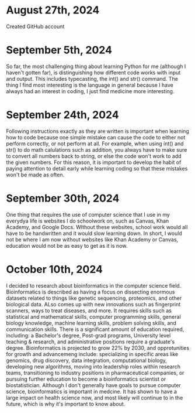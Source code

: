 # August 27th, 2024 
Created GitHub account 
# September 5th, 2024
So far, the most challenging thing about learning Python for me (although I haven't gotten far), is distinguishing how different code works with input and output. This includes typecasting, the int() and str() command. The thing I find most interesting is the language in general because I have always had an interest in coding, I just find medicine more interesting. 
# September 24th, 2024
Following instructions exactly as they are written is important when learning how to code because one simple mistake can cause the code to either not perform correctly, or not perform at all. For example, when using int() and str() to do math calulations such as addition, you always have to make sure to convert all numbers back to string, or else the code won't work to add the given numbers. For this reason, it is important to develop the habit of paying attention to detail early while learning coding so that these mistakes won't be made as often. 
# September 30th, 2024
One thing that requires the use of computer science that I use in my everydya life is websites I do schoolwork on, such as Canvas, Khan Academy, and Google Docs. WIthout these websites, school work would all have to be handwritten and it would slow learning down. In short, I would not be where I am now without websites like Khan Academy or Canvas, education would not be as easy to get as it is now. 
# October 10th, 2024
I decided to research about bioinformatics in the computer science field. Bioinformatics is described as having a focus on dissecting enormous datasets related to things like genetic sequencing, proteomics, and other biological data. ALso comes up with new innovations such as fingerprint scanners, ways to treat diseases, and more.  It requires skills such as statistical and mathematical skills, computer programming skills, general biology knowledge, machine learning skills, problem solving skills, and communication skills. There is a significant amount of education required, including: a Bachelor's degree, Post-grad programs, University level teaching & research, and administrative positions require a graduate's degree. Bioinformatics is projected to grow 22% by 2030, and opprotunities for growth and advancemeng include: specializing in specific areas like genomics, drug discovery, data integration, computational biology, developing new algorithms, moving into leadership roles within research teams, transitioning to industry positions in pharmaceutical companies, or pursuing further education to become a bioinformatics scientist or biostatistician. Although I don't generally have goals to pursue computer science, bioinformatics is important in medcine. It has shown to have a large impact on health science now, and most likely will continue to in the future, which is why it's important to know about. 
